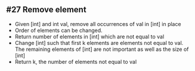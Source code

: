 ## #27 Remove element
- Given [int] and int val, remove all occurrences of val in [int] in place
- Order of elements can be changed.
- Return number of elements in [int] which are not equal to val
- Change [int] such that first k elements are elements not equal to val. The remaining elements 
of [int] are not important as well as the size of [int]
- Return k, the number of elements not equal to val